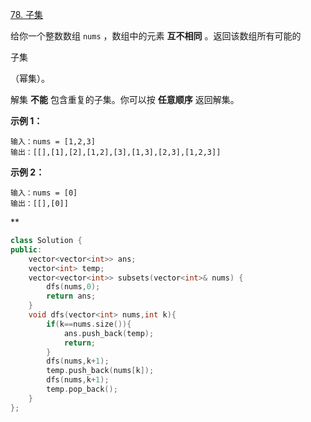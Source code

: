 [78. 子集](https://leetcode.cn/problems/subsets/)



给你一个整数数组 `nums` ，数组中的元素 **互不相同** 。返回该数组所有可能的

子集

（幂集）。



解集 **不能** 包含重复的子集。你可以按 **任意顺序** 返回解集。

 

**示例 1：**

```
输入：nums = [1,2,3]
输出：[[],[1],[2],[1,2],[3],[1,3],[2,3],[1,2,3]]
```

**示例 2：**

```
输入：nums = [0]
输出：[[],[0]]
```



**

```cpp
class Solution {
public:
    vector<vector<int>> ans;
    vector<int> temp;
    vector<vector<int>> subsets(vector<int>& nums) {
        dfs(nums,0);
        return ans;
    }
    void dfs(vector<int> nums,int k){
        if(k==nums.size()){
            ans.push_back(temp);
            return;
        }
        dfs(nums,k+1);
        temp.push_back(nums[k]);
        dfs(nums,k+1);
        temp.pop_back();
    }
};
```

